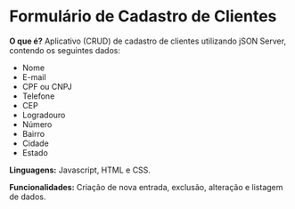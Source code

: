 # Formulário de Cadastro de Clientes

**O que é?** Aplicativo (CRUD) de cadastro de clientes utilizando jSON Server, contendo os seguintes dados:
- Nome
- E-mail
- CPF ou CNPJ
- Telefone
- CEP
- Logradouro
- Número
- Bairro
- Cidade
- Estado

**Linguagens:** Javascript, HTML e CSS.

**Funcionalidades:** Criação de nova entrada, exclusão, alteração e listagem de dados.

